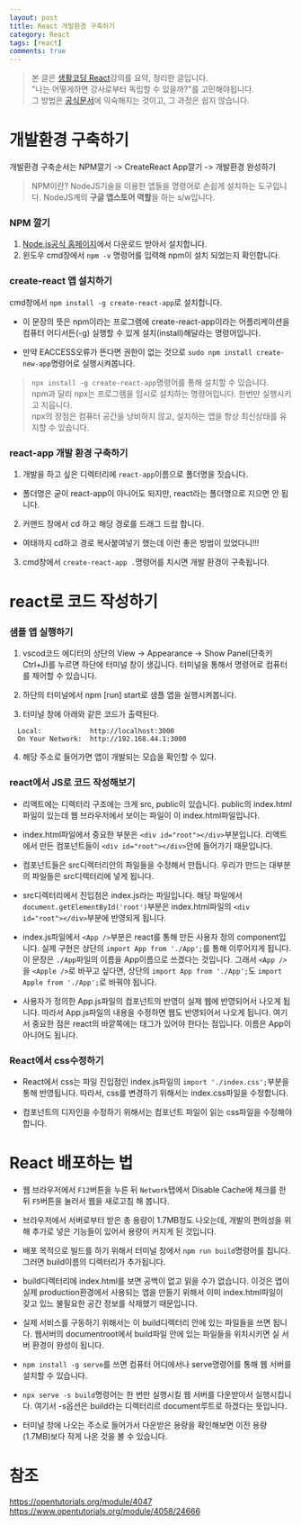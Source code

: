 ```yaml
---
layout: post
title: React 개발환경 구축하기
category: React
tags: [react]
comments: true
---
```


> 본 글은 [생활코딩 React](https://www.opentutorials.org/module/4058/24666)강의를 요약, 정리한 글입니다.  
> "나는 어떻게하면 강사로부터 독립할 수 있을까?"를 고민해야됩니다.  
> 그 방법은 [공식문서](https://ko.reactjs.org/)에 익숙해지는 것이고, 그 과정은 쉽지 않습니다.



# 개발환경 구축하기
개발환경 구축순서는 NPM깔기 -> CreateReact App깔기 -> 개발환경 완성하기

> NPM이란? NodeJS기술을 이용한 앱들을 명령어로 손쉽게 설치하는 도구입니다.
> NodeJS계의 **구글 앱스토어 역할**을 하는 s/w입니다.  

### NPM 깔기
1. [Node.js공식 홈페이지](https://nodejs.org/ko/)에서 다운로드 받아서 설치합니다.
2. 윈도우 cmd창에서 `npm -v` 명령어를 입력해 npm이 설치 되었는지 확인합니다.  

### create-react 앱 설치하기
cmd창에서 `npm install -g create-react-app`로 설치합니다.
- 이 문장의 뜻은 npm이라는 프로그램에 create-react-app이라는 어플리케이션을 컴퓨터 어디서든(-g) 실행할 수 있게 설치(install)해달라는 명령어입니다.

- 만약 EACCESS오류가 뜬다면 권한이 없는 것으로 `sudo npm install create-new-app`명령어로 실행시켜봅니다.

> `npx install -g create-react-app`명령어를 통해 설치할 수 있습니다.  
> npm과 달리 npx는 프로그램을 임시로 설치하는 명령어입니다. 한번만 실행시키고 지웁니다.  
> npx의 장점은 컴퓨터 공간을 낭비하지 않고, 설치하는 앱을 항상 최신상태를 유지할 수 있습니다.

### react-app 개발 환경 구축하기
1. 개발을 하고 싶은 디렉터리에 `react-app`이름으로 폴더명을 짓습니다.
- 폴더명은 굳이 react-app이 아니어도 되지만, react라는 폴더명으로 지으면 안 됩니다.

2. 커맨드 창에서 cd 하고 해당 경로를 드래그 드랍 합니다.
- 여태까지 cd하고 경로 복사붙여넣기 했는데 이런 좋은 방법이 있었다니!!!

3. cmd창에서 `create-react-app .`명령어를 치시면 개발 환경이 구축됩니다.


# react로 코드 작성하기

### 샘플 앱 실행하기

1. vscod코드 에디터의 상단의 View -> Appearance -> Show Panel(단축키 Ctrl+J)를 누르면 하단에 터미널 창이 생깁니다. 터미널을 통해서 명령어로 컴퓨터를 제어할 수 있습니다.

2. 하단의 터미널에서 npm [run] start로 샘플 앱을 실행시켜봅니다.

3. 터미널 창에 아래와 같은 코드가 출력된다.
```
  Local:            http://localhost:3000        
  On Your Network:  http://192.168.44.1:3000  
```
4. 해당 주소로 들어가면 앱이 개발되는 모습을 확인할 수 있다.


### react에서 JS로 코드 작성해보기

- 리액트에는 디렉터리 구조에는 크게 src, public이 있습니다. public의 index.html파일이 있는데 웹 브라우저에서 보이는 파일이 이 index.html파일입니다.

- index.html파일에서 중요한 부분은 `<div id="root"></div>`부분입니다. 리액트에서 만든 컴포넌트들이 `<div id="root"></div>`안에 들어가기 때문입니다.

- 컴포넌트들은 src디렉터리안의 파일들을 수정해서 만듭니다. 우리가 만드는 대부분의 파일들은 src디렉터리에 넣게 됩니다.

- src디렉터리에서 진입점은 index.js라는 파일입니다. 해당 파일에서 `document.getElementById('root')`부분은 index.html파일의 `<div id="root"></div>`부분에 반영되게 됩니다.

- index.js파일에서 `<App />`부분은 react를 통해 만든 사용자 정의 component입니다. 실제 구현은 상단의 `import App from './App';`를 통해 이루어지게 됩니다. 이 문장은 `./App`파일의 이름을 App이름으로 쓰겠다는 것입니다. 그래서 `<App />`을 `<Apple />`로 바꾸고 싶다면, 상단의 `import App from './App';`도 `import Apple from './App';`로 바꿔야 됩니다.

- 사용자가 정의한 App.js파일의 컴포넌트의 반영이 실제 웹에 반영되어서 나오게 됩니다. 따라서 App.js파일의 내용을 수정하면 웹도 반영되어서 나오게 됩니다. 여기서 중요한 점은 react의 바깥쪽에는 태그가 있어야 한다는 점입니다. 이름은 App이 아니어도 됩니다.

### React에서 css수정하기

- React에서 css는 파일 진입점인 index.js파일의  `import './index.css';`부분을 통해 반영됩니다. 따라서, css를 변경하기 위해서는 index.css파일을 수정합니다.

- 컴포넌트의 디자인을 수정하기 위해서는 컴포넌트 파일이 읽는 css파일을 수정해야 합니다.

# React 배포하는 법

- 웹 브라우저에서 `F12`버튼을 누른 뒤 `Network`탭에서 Disable Cache에 체크를 한 뒤 `F5`버튼을 눌러서 웹을 새로고침 해 봅니다.

- 브라우저에서 서버로부터 받은 총 용량이 1.7MB정도 나오는데, 개발의 편의성을 위해 추가로 넣은 기능들이 있어서 용량이 커지게 된 것입니다.

- 배포 목적으로 빌드를 하기 위해서 터미널 창에서 `npm run build`명령어를 칩니다. 그러면 build이름의 디렉터리가 추가됩니다.

- build디렉터리에 index.html를 보면 공백이 없고 읽을 수가 없습니다. 이것은 앱이 실제 production환경에서 사용되는 앱을 만들기 위해서 이미 index.html파일이 갖고 있느 불필요한 공간 정보를 삭제했기 때문입니다.

- 실제 서비스를 구동하기 위해서는 이 build디렉터리 안에 있는 파일들을 쓰면 됩니다. 웹서버의 documentroot에서 build파일 안에 있는 파일들을 위치시키면 실 서버 환경이 완성이 됩니다.

- `npm install -g serve`를 쓰면 컴퓨터 어디에서나 serve명령어를 통해 웹 서버를 설치할 수 있습니다.

- `npx serve -s build`명령어는 한 번만 실행시킬 웹 서버를 다운받아서 실행시킵니다. 여기서 -s옵션은 build라는 디렉터리르 document루트로 하겠다는 뜻입니다.

- 터미널 창에 나오는 주소로 들어가서 다운받은 용량을 확인해보면 이전 용량(1.7MB)보다 작게 나온 것을 볼 수 있습니다.




# 참조

<https://opentutorials.org/module/4047>  
<https://www.opentutorials.org/module/4058/24666>